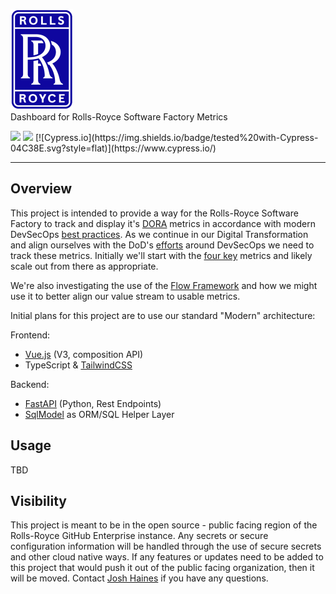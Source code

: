 <p>
    <img alt="Rolls-Royce Logo" width="100" src="https://raw.githubusercontent.com/rropen/.github/main/img/logo.png">
    <br>
    Dashboard for Rolls-Royce Software Factory Metrics
</p>

<!-- Place any useful shield.io shields here.  Use the style=flat styling option. -->
<p>
 <a href="https://github.com/rropen/SFM"><img src="https://img.shields.io/badge/Rolls--Royce-Software%20Factory-10069f"></a>
 <a href="http://commitizen.github.io/cz-cli/"><img src="https://img.shields.io/badge/commitizen-friendly-brightgreen?style=flat"></a>
 [![Cypress.io](https://img.shields.io/badge/tested%20with-Cypress-04C38E.svg?style=flat)](https://www.cypress.io/)

</p>

---

## Overview

This project is intended to provide a way for the Rolls-Royce Software Factory to track and display it's [DORA](https://www.devops-research.com/research.html) metrics in accordance with modern DevSecOps [best practices](https://itrevolution.com/measure-software-delivery-performance-four-key-metrics/). As we continue in our Digital Transformation and align ourselves with the DoD's [efforts](https://software.af.mil/wp-content/uploads/2021/05/Digital-Building-Code-and-Scorecard-Memo-v15.pdf) around DevSecOps we need to track these metrics. Initially we'll start with the [four key](https://cloud.google.com/blog/products/devops-sre/using-the-four-keys-to-measure-your-devops-performance) metrics and likely scale out from there as appropriate.

We're also investigating the use of the [Flow Framework](https://projecttoproduct.org/) and how we might use it to better align our value stream to usable metrics.

Initial plans for this project are to use our standard "Modern" architecture:

Frontend:

- [Vue.js](https://vuejs.org/) (V3, composition API)
- TypeScript & [TailwindCSS](https://tailwindcss.com/)

Backend:

- [FastAPI](https://fastapi.tiangolo.com/) (Python, Rest Endpoints)
- [SqlModel](https://sqlmodel.tiangolo.com/) as ORM/SQL Helper Layer

## Usage

TBD

## Visibility

This project is meant to be in the open source - public facing region of the Rolls-Royce GitHub Enterprise instance. Any secrets or secure configuration information will be handled through the use of secure secrets and other cloud native ways. If any features or updates need to be added to this project that would push it out of the public facing organization, then it will be moved. Contact [Josh Haines](mailto:Josh.Haines@Rolls-Royce.com) if you have any questions.
